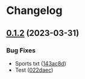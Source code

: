# Changelog

## [0.1.2](https://github.com/terovirtanen/test-release-please-action/compare/sports-v0.1.1...sports-v0.1.2) (2023-03-31)


### Bug Fixes

* Sports txt ([143ac8d](https://github.com/terovirtanen/test-release-please-action/commit/143ac8db750c161b4337ec0ba157aa4f558878c4))
* Test ([022daec](https://github.com/terovirtanen/test-release-please-action/commit/022daec03f654721e737a56833138d24b4cd90e1))
